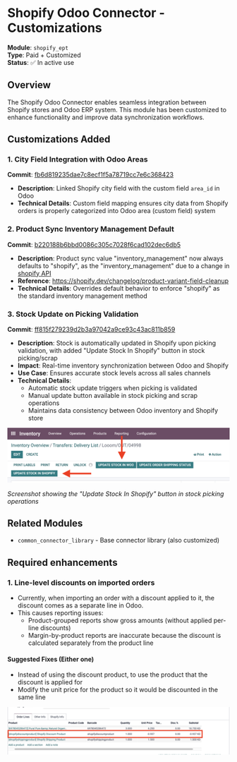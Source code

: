 # Shopify Odoo Connector - Customizations

**Module**: `shopify_ept`  
**Type**: Paid + Customized  
**Status**: ✅ In active use  

## Overview
The Shopify Odoo Connector enables seamless integration between Shopify stores and Odoo ERP system. This module has been customized to enhance functionality and improve data synchronization workflows.

## Customizations Added

### 1. City Field Integration with Odoo Areas
**Commit**: [fb6d819235dae7c8ecf1f5a78719cc7e6c368423](https://github.com/YuehliaGeneral/odoo-15-docs/commit/fb6d819235dae7c8ecf1f5a78719cc7e6c368423)

- **Description**: Linked Shopify city field with the custom field `area_id` in Odoo
- **Technical Details**: Custom field mapping ensures city data from Shopify orders is properly categorized into Odoo area (custom field) system

### 2. Product Sync Inventory Management Default
**Commit**: [b220188b6bbd0086c305c7028f6cad102dec6db5](https://github.com/YuehliaGeneral/odoo-15-docs/commit/b220188b6bbd0086c305c7028f6cad102dec6db5)

- **Description**: Product sync value "inventory_management" now always defaults to "shopify", as the "inventory_management" due to a change in [shopify API](https://community.shopify.dev/t/replacement-for-variant-inventory-management-field/5180)
- **Reference**: https://shopify.dev/changelog/product-variant-field-cleanup
- **Technical Details**: Overrides default behavior to enforce "shopify" as the standard inventory management method

### 3. Stock Update on Picking Validation
**Commit**: [ff815f279239d2b3a97042a9ce93c43ac811b859](https://github.com/YuehliaGeneral/odoo-15-docs/commit/ff815f279239d2b3a97042a9ce93c43ac811b859)

- **Description**: Stock is automatically updated in Shopify upon picking validation, with added "Update Stock In Shopify" button in stock picking/scrap
- **Impact**: Real-time inventory synchronization between Odoo and Shopify
- **Use Case**: Ensures accurate stock levels across all sales channels
- **Technical Details**: 
  - Automatic stock update triggers when picking is validated
  - Manual update button available in stock picking and scrap operations
  - Maintains data consistency between Odoo inventory and Shopify store

![Stock Picking Update Stock Buttons](../screenshots/stock%20picking%20update%20stock%20buttons.png)

*Screenshot showing the "Update Stock In Shopify" button in stock picking operations*

## Related Modules
- `common_connector_library` - Base connector library (also customized)

## Required enhancements

### 1. Line-level discounts on imported orders
- Currently, when importing an order with a discount applied to it, the discount comes as a separate line in Odoo.
- This causes reporting issues:
  - Product-grouped reports show gross amounts (without applied per-line discounts)
  - Margin-by-product reports are inaccurate because the discount is calculated separately from the product line

#### Suggested Fixes (Either one)
- Instead of using the discount product, to use the product that the discount is applied for
- Modify the unit price for the product so it would be discounted in the same line

![Shopify Line Discount](../screenshots/shopify_line_discount.png)
